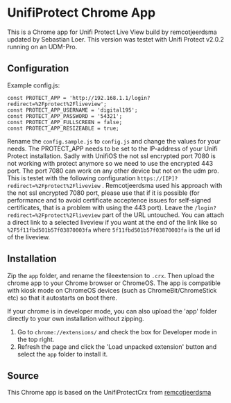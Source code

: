 # UnifiProtect Chrome App

This is a Chrome app for Unifi Protect Live View build by remcotjeerdsma updated by Sebastian Loer. This version was testet with Unifi Protect v2.0.2 running on an UDM-Pro.

## Configuration

Example config.js:

```
const PROTECT_APP = 'http://192.168.1.1/login?redirect=%2Fprotect%2Fliveview';
const PROTECT_APP_USERNAME = 'digital195';
const PROTECT_APP_PASSWORD = '54321';
const PROTECT_APP_FULLSCREEN = false;
const PROTECT_APP_RESIZEABLE = true;
```

Rename the `config.sample.js` to `config.js` and change the values for your needs. The PROTECT_APP needs to be set to the IP-address of your Unifi Protect installation. 
Sadly with UnifiOS the not ssl encrypted port 7080 is not working with protect anymore so we need to use the encrypted 443 port. The port 7080 can work on any other device but not on the udm pro. This is testet with the following configuration `https://[IP]?redirect=%2Fprotect%2Fliveview` . Remcotjeerdsma used his approach with the not ssl encrypted 7080 port, please use that if it is possible (for performance and to avoid certificate acceptence issues for self-signed certificates, that is a problem with using the 443 port).
Leave the `/login?redirect=%2Fprotect%2Fliveview` part of the URL untouched. You can attach a direct link to a selected liveview if you want at the end of the link like so `%2F5f11fbd501b57f03870003fa` where `5f11fbd501b57f03870003fa` is the url id of the liveview.


## Installation

Zip the `app` folder, and rename the fileextension to `.crx`. Then upload the chrome app to your Chrome browser or ChromeOS. 
The app is compatible with kiosk mode on ChromeOS devices (such as ChromeBit/ChromeStick etc) so that it autostarts on boot there.

If your chrome is in developer mode, you can also upload the 'app' folder directly to your own installation without zipping.
1.  Go to `chrome://extensions/` and check the box for Developer mode in the top right.
2.  Refresh the page and click the 'Load unpacked extension' button and select the `app` folder to install it.


## Source

This Chrome app is based on the UnifiProtectCrx from [remcotjeerdsma](https://github.com/remcotjeerdsma/UnifiProtectCrx)